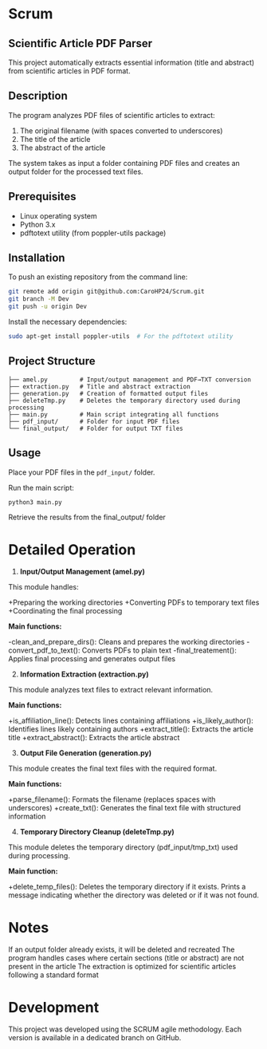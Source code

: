 # Scrum

## Scientific Article PDF Parser
This project automatically extracts essential information (title and abstract) from scientific articles in PDF format.

## Description
The program analyzes PDF files of scientific articles to extract:

1. The original filename (with spaces converted to underscores)
2. The title of the article
3. The abstract of the article

The system takes as input a folder containing PDF files and creates an output folder for the processed text files.

## Prerequisites

- Linux operating system
- Python 3.x
- pdftotext utility (from poppler-utils package)

## Installation

To push an existing repository from the command line:

```bash
git remote add origin git@github.com:CaroHP24/Scrum.git
git branch -M Dev
git push -u origin Dev
```

Install the necessary dependencies:

```bash
sudo apt-get install poppler-utils  # For the pdftotext utility
```

## Project Structure
```text
├── amel.py         # Input/output management and PDF→TXT conversion
├── extraction.py   # Title and abstract extraction
├── generation.py   # Creation of formatted output files
├── deleteTmp.py    # Deletes the temporary directory used during processing
├── main.py         # Main script integrating all functions
├── pdf_input/      # Folder for input PDF files
└── final_output/   # Folder for output TXT files
```
## Usage

Place your PDF files in the `pdf_input/` folder.

Run the main script:

```bash
python3 main.py
```

Retrieve the results from the final_output/ folder

# Detailed Operation
1. **Input/Output Management (amel.py)**

This module handles:

+Preparing the working directories
+Converting PDFs to temporary text files
+Coordinating the final processing

**Main functions:**

-clean_and_prepare_dirs(): Cleans and prepares the working directories
-convert_pdf_to_text(): Converts PDFs to plain text
-final_treatement(): Applies final processing and generates output files

2. **Information Extraction (extraction.py)**

This module analyzes text files to extract relevant information.

**Main functions:**

+is_affiliation_line(): Detects lines containing affiliations
+is_likely_author(): Identifies lines likely containing authors
+extract_title(): Extracts the article title
+extract_abstract(): Extracts the article abstract

3. **Output File Generation (generation.py)**

This module creates the final text files with the required format.

**Main functions:**

+parse_filename(): Formats the filename (replaces spaces with underscores)
+create_txt(): Generates the final text file with structured information

4. **Temporary Directory Cleanup (deleteTmp.py)**

This module deletes the temporary directory (pdf_input/tmp_txt) used during processing.

**Main function:**

+delete_temp_files(): Deletes the temporary directory if it exists. Prints a message indicating whether the directory was deleted or if it was not found.

# Notes

If an output folder already exists, it will be deleted and recreated
The program handles cases where certain sections (title or abstract) are not present in the article
The extraction is optimized for scientific articles following a standard format

# Development
This project was developed using the SCRUM agile methodology. Each version is available in a dedicated branch on GitHub.